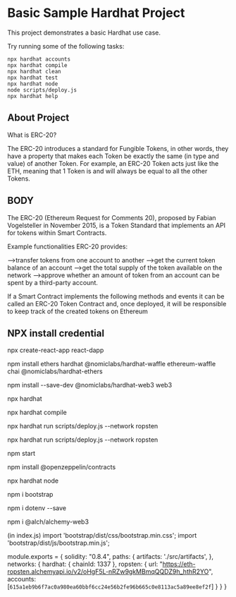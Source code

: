 # Basic Sample Hardhat Project

This project demonstrates a basic Hardhat use case. 

Try running some of the following tasks:

```shell
npx hardhat accounts
npx hardhat compile
npx hardhat clean
npx hardhat test
npx hardhat node
node scripts/deploy.js
npx hardhat help
```
About Project
------------------
What is ERC-20?

The ERC-20 introduces a standard for Fungible Tokens, in other words, they have a property that makes each Token be exactly the same (in type and value) of another Token. For example, an ERC-20 Token acts just like the ETH, meaning that 1 Token is and will always be equal to all the other Tokens.

BODY
---------
The ERC-20 (Ethereum Request for Comments 20), proposed by Fabian Vogelsteller in November 2015, is a Token Standard that implements an API for tokens within Smart Contracts.

Example functionalities ERC-20 provides:

-->transfer tokens from one account to another
-->get the current token balance of an account
-->get the total supply of the token available on the network
-->approve whether an amount of token from an account can be spent by a third-party account.

If a Smart Contract implements the following methods and events it can be called an ERC-20 Token Contract and, once deployed, it will be responsible to keep track of the created tokens on Ethereum

NPX install credential
-------------------------

npx create-react-app react-dapp

npm install ethers hardhat @nomiclabs/hardhat-waffle ethereum-waffle chai @nomiclabs/hardhat-ethers

npm install --save-dev @nomiclabs/hardhat-web3 web3

npx hardhat

npx hardhat compile

npx hardhat run scripts/deploy.js --network ropsten

npx hardhat run scripts/deploy.js --network ropsten

npm start

npm install @openzeppelin/contracts

npx hardhat node

npm i bootstrap

npm i dotenv --save

npm i @alch/alchemy-web3

(in index.js)
import 'bootstrap/dist/css/bootstrap.min.css';
import 'bootstrap/dist/js/bootstrap.min.js';

module.exports = {
  solidity: "0.8.4",
  paths: {
    artifacts: './src/artifacts',
  },
  networks: {
    hardhat: {
      chainId: 1337
    },
    ropsten: {
      url: "https://eth-ropsten.alchemyapi.io/v2/oHgF5L-nRZw9gkMBmqQQDZ9h_hthR2YO",
      accounts: [`615a1eb9b6f7ac0a980ea60bbf6cc24e56b2fe96b665c0e8113ac5a89ee8ef2f`]
    }
  }
  }
